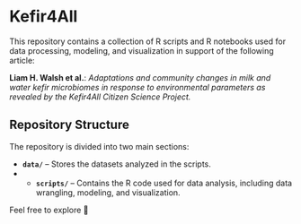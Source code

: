 # Kefir4All  

This repository contains a collection of R scripts and R notebooks used for data processing, modeling, and visualization in support of the following article:  

**Liam H. Walsh et al.**: *Adaptations and community changes in milk and water kefir microbiomes in response to environmental parameters as revealed by the Kefir4All Citizen Science Project.*  

## Repository Structure  

The repository is divided into two main sections:  

- **`data/`** – Stores the datasets analyzed in the scripts.
- - **`scripts/`** – Contains the R code used for data analysis, including data wrangling, modeling, and visualization.  

Feel free to explore 🚀  
